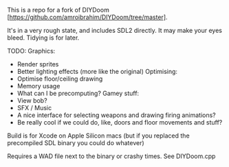 This is a repo for a fork of DIYDoom [https://github.com/amroibrahim/DIYDoom/tree/master].

It's in a very rough state, and includes SDL2 directly. It may make your eyes bleed. Tidying is for later.

TODO:
Graphics:
- Render sprites
- Better lighting effects (more like the original)
Optimising:
- Optimise floor/ceiling drawing
- Memory usage
- What can I be precomputing?
Gamey stuff:
- View bob?
- SFX / Music
- A nice interface for selecting weapons and drawing firing animations?
- Be really cool if we could do, like, doors and floor movements and stuff?


Build is for Xcode on Apple Silicon macs (but if you replaced the precompiled SDL binary you could do whatever)

Requires a WAD file next to the binary or crashy times. See DIYDoom.cpp

